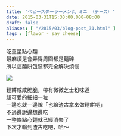 ```yaml
---
title: 'ベビースターラーメン丸 ミニ （チーズ）'
date: 2015-03-31T15:30:00.000+08:00
draft: false
aliases: [ "/2015/03/blog-post_31.html" ]
tags : [flavor - say cheese]
---
```


吃童星點心麵  
最麻煩是會弄得周圍都是麵碎  
所以這麵餅包裝都完全解決煩惱  

[![](https://farm9.staticflickr.com/8737/16331863823_1b0c4e484c_z.jpg)](https://farm9.staticflickr.com/8737/16331863823_1b0c4e484c_z.jpg)

麵餅咸咸脆脆，帶有微微芝士粉味道  
超可愛的細細一粒  
一邊吃就一邊說「也給渣古拿來做麵餅吧」  
不過邊說邊想邊吃  
一整條點心麵就已經消失了  
下次才輪到渣古吃吧，哈～